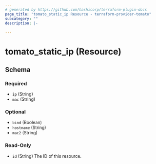 ```yaml
---
# generated by https://github.com/hashicorp/terraform-plugin-docs
page_title: "tomato_static_ip Resource - terraform-provider-tomato"
subcategory: ""
description: |-
  
---
```


# tomato_static_ip (Resource)





<!-- schema generated by tfplugindocs -->
## Schema

### Required

- `ip` (String)
- `mac` (String)

### Optional

- `bind` (Boolean)
- `hostname` (String)
- `mac2` (String)

### Read-Only

- `id` (String) The ID of this resource.


